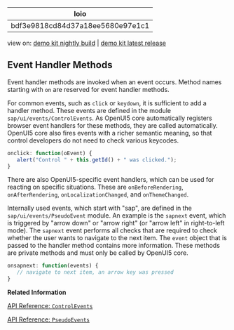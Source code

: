 <!-- loiobdf3e9818cd84d37a18ee5680e97e1c1 -->

| loio |
| -----|
| bdf3e9818cd84d37a18ee5680e97e1c1 |

<div id="loio">

view on: [demo kit nightly build](https://openui5nightly.hana.ondemand.com/#/topic/bdf3e9818cd84d37a18ee5680e97e1c1) | [demo kit latest release](https://openui5.hana.ondemand.com/#/topic/bdf3e9818cd84d37a18ee5680e97e1c1)</div>

## Event Handler Methods

Event handler methods are invoked when an event occurs. Method names starting with `on` are reserved for event handler methods.

For common events, such as `click` or `keydown`, it is sufficient to add a handler method. These events are defined in the module `sap/ui/events/ControlEvents`. As OpenUI5 core automatically registers browser event handlers for these methods, they are called automatically. OpenUI5 core also fires events with a richer semantic meaning, so that control developers do not need to check various keycodes.

```js
onclick: function(oEvent) {
   alert("Control " + this.getId() + " was clicked.");
}
```

There are also OpenUI5-specific event handlers, which can be used for reacting on specific situations. These are `onBeforeRendering`, `onAfterRendering`, `onLocalizationChanged`, and `onThemeChanged`.

Internally used events, which start with "sap", are defined in the `sap/ui/events/PseudoEvent` module. An example is the `sapnext` event, which is triggered by "arrow down" or "arrow right" \(or "arrow left" in right-to-left mode\). The `sapnext` event performs all checks that are required to check whether the user wants to navigate to the next item. The `event` object that is passed to the handler method contains more information. These methods are private methods and must only be called by OpenUI5 core.

```js
onsapnext: function(events) {
   // navigate to next item, an arrow key was pressed
}
```

**Related Information**  


[API Reference: `ControlEvents`](https://openui5.hana.ondemand.com/#/api/module%3Asap%2Fui%2Fevents%2FControlEvents)

[API Reference: `PseudoEvents`](https://openui5.hana.ondemand.com/#/api/module%3Asap%2Fui%2Fevents%2FPseudoEvents.events)

